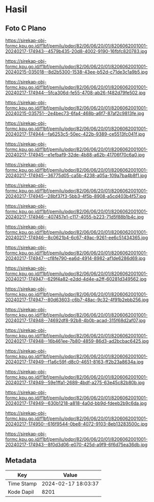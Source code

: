 # Hasil

## Foto C Plano

https://sirekap-obj-formc.kpu.go.id/f1bf/pemilu/pdpr/82/06/06/20/01/8206062001001-20240217-174943--4579b435-20d8-4002-9190-16fbfc820783.jpg

https://sirekap-obj-formc.kpu.go.id/f1bf/pemilu/pdpr/82/06/06/20/01/8206062001001-20240215-035018--8d2b5300-1538-43ee-b52d-c71de3c1a9b5.jpg

https://sirekap-obj-formc.kpu.go.id/f1bf/pemilu/pdpr/82/06/06/20/01/8206062001001-20240217-174944--5fca306d-fe55-4708-ab26-f482d79fe502.jpg

https://sirekap-obj-formc.kpu.go.id/f1bf/pemilu/pdpr/82/06/06/20/01/8206062001001-20240215-035751--2e4bec73-6fa4-468b-a6f7-87af2c9813fe.jpg

https://sirekap-obj-formc.kpu.go.id/f1bf/pemilu/pdpr/82/06/06/20/01/8206062001001-20240217-174944--fa6253c5-50ec-422b-9389-ce5513fc041f.jpg

https://sirekap-obj-formc.kpu.go.id/f1bf/pemilu/pdpr/82/06/06/20/01/8206062001001-20240217-174945--e1efbaf9-32de-4b88-a62b-41706f70c6a0.jpg

https://sirekap-obj-formc.kpu.go.id/f1bf/pemilu/pdpr/82/06/06/20/01/8206062001001-20240217-174945--36775d05-ca5b-4238-a05a-109a7ba4b8f1.jpg

https://sirekap-obj-formc.kpu.go.id/f1bf/pemilu/pdpr/82/06/06/20/01/8206062001001-20240217-174945--28bf37f3-5bb3-4f5b-8908-a5cd403b4f57.jpg

https://sirekap-obj-formc.kpu.go.id/f1bf/pemilu/pdpr/82/06/06/20/01/8206062001001-20240217-174946--407457e1-c117-4055-b223-71d5f88b1b4c.jpg

https://sirekap-obj-formc.kpu.go.id/f1bf/pemilu/pdpr/82/06/06/20/01/8206062001001-20240217-174946--8c0621b4-6c67-49ac-9261-ee6c51434365.jpg

https://sirekap-obj-formc.kpu.go.id/f1bf/pemilu/pdpr/82/06/06/20/01/8206062001001-20240217-174947--cf8fe790-ea6d-4914-8982-af1de6286d69.jpg

https://sirekap-obj-formc.kpu.go.id/f1bf/pemilu/pdpr/82/06/06/20/01/8206062001001-20240217-174947--629f4a82-e2dd-4d4e-a2ff-60281d349562.jpg

https://sirekap-obj-formc.kpu.go.id/f1bf/pemilu/pdpr/82/06/06/20/01/8206062001001-20240217-174947--80d63603-c6b7-48ac-9c32-4f91b2ebb256.jpg

https://sirekap-obj-formc.kpu.go.id/f1bf/pemilu/pdpr/82/06/06/20/01/8206062001001-20240217-174948--74692df8-92b8-4b0b-acad-315f68d2af07.jpg

https://sirekap-obj-formc.kpu.go.id/f1bf/pemilu/pdpr/82/06/06/20/01/8206062001001-20240217-174948--16b461ee-7b80-4859-86d3-ad2bcbac6425.jpg

https://sirekap-obj-formc.kpu.go.id/f1bf/pemilu/pdpr/82/06/06/20/01/8206062001001-20240217-174949--f1a6c59f-d8c0-4651-8163-ff2b23a8634a.jpg

https://sirekap-obj-formc.kpu.go.id/f1bf/pemilu/pdpr/82/06/06/20/01/8206062001001-20240217-174949--59e1ffa1-2689-4bdf-a275-63e45c82b80b.jpg

https://sirekap-obj-formc.kpu.go.id/f1bf/pemilu/pdpr/82/06/06/20/01/8206062001001-20240217-174949--630b1218-a818-4a0d-bb9d-fdeeb2b9c6da.jpg

https://sirekap-obj-formc.kpu.go.id/f1bf/pemilu/pdpr/82/06/06/20/01/8206062001001-20240217-174950--616f9544-0be8-4072-9103-8eb13283500c.jpg

https://sirekap-obj-formc.kpu.go.id/f1bf/pemilu/pdpr/82/06/06/20/01/8206062001001-20240217-174943--8f0d3d06-e070-425d-a9f9-6f6d75ea36db.jpg


## Metadata

| Key        | Value               |
| ---------- | ------------------- |
| Time Stamp | 2024-02-17 18:03:37 |
| Kode Dapil | 8201                |



